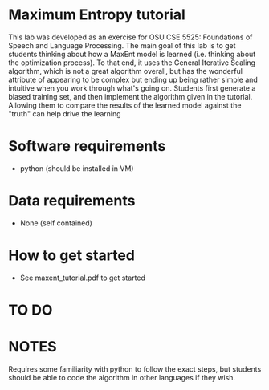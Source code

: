 # Maximum Entropy tutorial

This lab was developed as an exercise for OSU CSE 5525: Foundations of Speech and Language Processing.  The main goal of this lab is to get students thinking about how a MaxEnt model is learned (i.e. thinking about the optimization process).  To that end, it uses the General Iterative Scaling algorithm, which is not a great algorithm overall, but has the wonderful attribute of appearing to be complex but ending up being rather simple and intuitive when you work through what's going on.  Students first generate a biased training set, and then implement the algorithm given in the tutorial.  Allowing them to compare the results of the learned model against the "truth" can help drive the learning

Software requirements
=====================
* python (should be installed in VM)

Data requirements
=================
* None (self contained)

How to get started
==================
* See maxent_tutorial.pdf to get started

TO DO
=====

NOTES
===== 
Requires some familiarity with python to follow the exact steps, but
students should be able to code the algorithm in other languages if
they wish.

